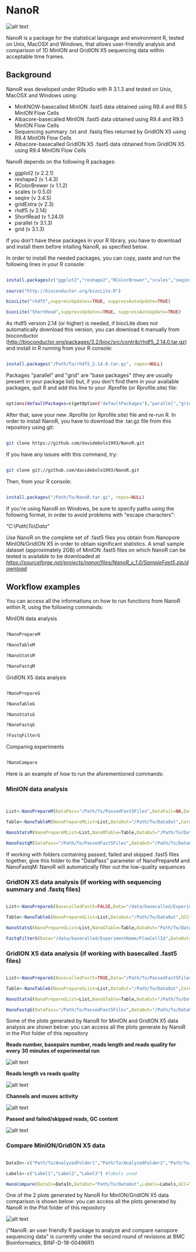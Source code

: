 # NanoR

![alt text](NanoR.png)

NanoR is a package for the statistical language and environment R, tested on Unix, MacOSX and Windows, that allows user-friendly analysis and comparison of 1D MinION and GridION X5 sequencing data within acceptable time frames.

## Background

NanoR was developed under RStudio with R 3.1.3 and tested on Unix, MacOSX and Windows using:

- MinKNOW-basecalled MinION .fast5 data obtained using R9.4 and R9.5 MinION Flow Cells
- Albacore-basecalled MinION .fast5 data obtained using R9.4 and R9.5 MinION Flow Cells
- Sequencing summary .txt and .fastq files returned by GridION X5 using R9.4 MinION Flow Cells
- Albacore-basecalled GridION X5 .fast5 data obtained from GridION X5 using R9.4 MinION Flow Cells

NanoR depends on the following R packages:

- ggplot2 (v 2.2.1)
- reshape2 (v 1.4.3)
- RColorBrewer (v 1.1.2)
- scales (v 0.5.0)
- seqinr (v 3.4.5)
- gridExtra (v 2.3)
- rhdf5 (v 2.14)
- ShortRead (v 1.24.0)
- parallel (v 3.1.3)
- grid (v 3.1.3)

If you don't have these packages in your R library, you have to download and install them before intalling NanoR, as specified below.


In order to install the needed packages, you can copy, paste and run the following lines in your R console:


```R

install.packages(c("ggplot2","reshape2","RColorBrewer","scales","seqinr","gridExtra"), repos= "http://cran.cnr.berkeley.edu/")
 
source("http://bioconductor.org/biocLite.R")

biocLite("rhdf5",suppressUpdates=TRUE, suppressAutoUpdate=TRUE)

biocLite("ShortRead",suppressUpdates=TRUE, suppressAutoUpdate=TRUE)

```
As rhdf5 version 2.14 (or higher) is needed, if biocLite does not automatically download this version, you can download it manually from bioconductor (http://bioconductor.org/packages/3.2/bioc/src/contrib/rhdf5_2.14.0.tar.gz) and install in R running from your R console:

```R

install.packages("/Path/To/rhdf5_2.14.0.tar.gz", repos=NULL)

```


Packages "parallel" and "grid" are "base packages" (they are usually present in your package list) but, if you don't find them in your available packages, quit R and add this line to your .Rprofile (or Rprofile.site) file:

```sh

options(defaultPackages=c(getOption("defaultPackages"),"parallel","grid"))

```

After that, save your new .Rprofile (or Rprofile.site) file and re-run R.
In order to install NanoR, you have to download the .tar.gz file from this repository using git:

```sh

git clone https://github.com/davidebolo1993/NanoR.git

```

If you have any issues with this command, try:

```sh

git clone git://github.com/davidebolo1993/NanoR.git

```

Then, from your R console:

```R

install.packages("/Path/To/NanoR.tar.gz", repos=NULL)

```

If you're using NanoR on Windows, be sure to specify paths using the following format, in order to avoid problems with "escape characters":

_"C:\\Path\\To\\Data"_

Use NanoR on the complete set of .fast5 files you obtain from Nanopore MinION/GridION X5 in order to obtain significant statistics. A small sample dataset (approximately 2GB) of MinION .fast5 files on which NanoR can be tested is available to be downloaded at _https://sourceforge.net/projects/nanor/files/NanoR_v_1.0/SampleFast5.zip/download_



## Workflow examples

You can access all the informations on how to run functions from NanoR within R, using the following commands:

MinION data analysis

```R

?NanoPrepareM

?NanoTableM

?NanoStatsM

?NanoFastqM

```

GridION X5 data analysis

```R

?NanoPrepareG

?NanoTableG

?NanoStatsG

?NanoFastqG

?FastqFilterG

```

Comparing experiments

```R

?NanoCompare

```


Here is an example of how to run the aforementioned commands:



### MinION data analysis

```R


List<-NanoPrepareM(DataPass="/Path/To/PassedFast5Files",DataFail=NA,DataSkip=NA,Label="Exp") # prepare data

Table<-NanoTableM(NanoPrepareMList=List,DataOut="/Path/To/DataOut",Cores=6,GCC=TRUE) # extract metadata. You can set "GCC" parameter to FALSE to skip GC content computation.

NanoStatsM(NanoPrepareMList=List,NanoMTable=Table,DataOut="/Path/To/DataOut") # plot statistics

NanoFastqM(DataPass="/Path/To/PassedFast5Files",DataOut="/Path/To/DataOut",Label="Exp",Cores=6,FASTA=FALSE) # extract .fastq but, in this case, not .fasta information from .fast5 files. You can set "FASTA" parameter to TRUE.

```

If working with folders containing passed, failed and skipped .fast5 files together, give this folder to the "DataPass" parameter of NanoPrepareM and NanoFastqM: NanoR will automatically filter out the low-quality sequences



### GridION X5 data analysis (if working with sequencing summary and .fastq files)

```R

List<-NanoPrepareG(BasecalledFast5=FALSE,Data="/data/basecalled/ExperimentName/FlowCellId",DataSkip="/data/reads/[FlowCellId]/[ExperimentId]/fast5/",Cores=6, Label="Exp") # prepare data. Dataskip can be omitted

Table<-NanoTableG(NanoPrepareGList=List,DataOut="/Path/To/DataOut",GCC=TRUE) # extract metadata: if encounter problems with GC content, set GCC to FALSE

NanoStatsG(NanoPrepareGList=List,NanoGTable=Table,DataOut="Path/To/DataOut") #plot statistics

FastqFilterG(Data="/data/basecalled/ExperimentName/FlowCellId",DataOut="/Path/To/DataOut",FASTQTOT=FALSE,FASTA=TRUE,Cores=6,Label="Exp") # filter .fastq files. You can return a concatenated .fastq file too setting the "FASTQTOT" parameter to TRUE

```



### GridION X5 data analysis (if working with basecalled .fast5 files)

```R

List<-NanoPrepareG(BasecalledFast5=TRUE,Data="/Path/To/PassedFast5Files",DataFail="/Path/To/FailedFast5Files", Label="Exp") # prepare data; data fail can be omitted

Table<-NanoTableG(NanoPrepareGList=List,DataOut="/Path/To/DataOut",Cores=10,GCC=TRUE) #extract metadata

NanoStatsG(NanoPrepareGList=List,NanoGTable=Table,DataOut="/Path/To/DataOut") # plot statistics

NanoFastqG(DataPass="/Path/To/PassedFast5Files",DataOut="/Path/To/DataOut",Label="Exp",Cores=10,FASTA=TRUE) #extract .fastq and .fasta
```

Some of the plots generated by NanoR for MinION and GridION X5 data analysis are shown below: you can access all the plots generate by NanoR in the Plot folder of this repository

**Reads number, basepairs number, reads length and reads quality for every 30 minutes of experimental run**

![alt text](Plots/RBLQ.png)

**Reads length vs reads quality**

![alt text](Plots/LvsQ.png)

**Channels and muxes activity**

![alt text](Plots/Activity.png)

**Passed and failed/skipped reads, GC content**

![alt text](Plots/PFGC.png)




### Compare MinION/GridION X5 data

```R

DataIn<-c("Path/To/AnalyzedFolder1","Path/To/AnalyzedFolder2","Path/To/AnalyzedFolder3",...) #path to the NanoR-analyzed data

Labels<-c("Label1","Label2","Label3") #labels used

NanoCompare(DataIn=DataIn,DataOut="Path/To/DataOut",Labels=Labels,GCC=TRUE) #compare

```

One of the 2 plots generated by NanoR for MinION/GridION X5 data comparison is shown below: you can access all the plots generated by NanoR in the Plot folder of this repository

![alt text](Plots/Violins.png)


("NanoR: an user friendly R package to analyze and compare nanopore sequencing data" is currently under the second round of revisions at BMC Bioinformatics, BINF-D-18-00496R1)
